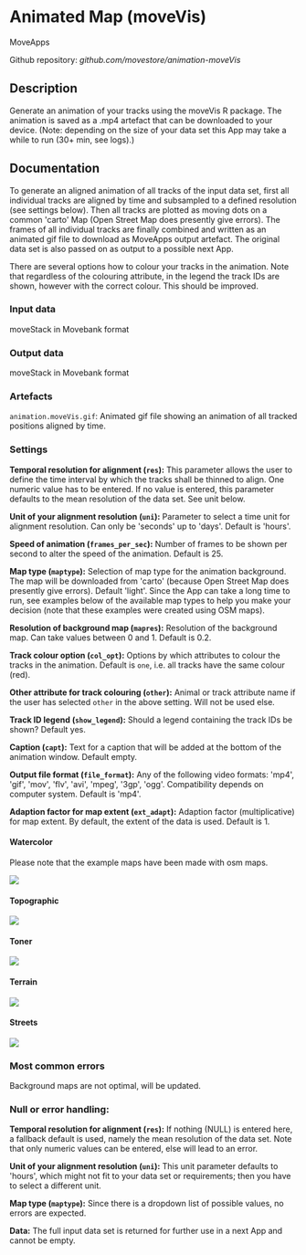 # Animated Map (moveVis)
MoveApps

Github repository: *github.com/movestore/animation-moveVis*

## Description
Generate an animation of your tracks using the moveVis R package. The animation is saved as a .mp4 artefact that can be downloaded to your device. (Note: depending on the size of your data set this App may take a while to run (30+ min, see logs).) 

## Documentation
To generate an aligned animation of all tracks of the input data set, first all individual tracks are aligned by time and subsampled to a defined resolution (see settings below). Then all tracks are plotted as moving dots on a common 'carto' Map (Open Street Map does presently give errors). The frames of all individual tracks are finally combined and written as an animated gif file to download as MoveApps output artefact. The original data set is also passed on as output to a possible next App. 

There are several options how to colour your tracks in the animation. Note that regardless of the colouring attribute, in the legend the track IDs are shown, however with the correct colour. This should be improved.

### Input data
moveStack in Movebank format

### Output data
moveStack in Movebank format

### Artefacts
`animation.moveVis.gif`: Animated gif file showing an animation of all tracked positions aligned by time.

### Settings 
**Temporal resolution for alignment (`res`):** This parameter allows the user to define the time interval by which the tracks shall be thinned to align. One numeric value has to be entered. If no value is entered, this parameter defaults to the mean resolution of the data set. See unit below. 

**Unit of your alignment resolution (`uni`):** Parameter to select a time unit for alignment resolution. Can only be 'seconds' up to 'days'. Default is 'hours'.

**Speed of animation (`frames_per_sec`):** Number of frames to be shown per second to alter the speed of the animation. Default is 25.

**Map type (`maptype`):** Selection of map type for the animation background. The map will be downloaded from 'carto' (because Open Street Map does presently give errors). Default 'light'. Since the App can take a long time to run, see examples below of the available map types to help you make your decision (note that these examples were created using OSM maps).

**Resolution of background map (`mapres`):** Resolution of the background map. Can take values between 0 and 1. Default is 0.2.
 
**Track colour option (`col_opt`):** Options by which attributes to colour the tracks in the animation. Default is `one`, i.e. all tracks have the same colour (red). 
 
**Other attribute for track colouring (`other`):** Animal or track attribute name if the user has selected `other` in the above setting. Will not be used else. 
 
**Track ID legend (`show_legend`):** Should a legend containing the track IDs be shown? Default yes.
 
**Caption (`capt`):** Text for a caption that will be added at the bottom of the animation window. Default empty.
 
**Output file format (`file_format`):** Any of the following video formats: 'mp4', 'gif', 'mov', 'flv', 'avi', 'mpeg', '3gp', 'ogg'. Compatibility depends on computer system. Default is 'mp4'.
 
**Adaption factor for map extent (`ext_adapt`):** Adaption factor (multiplicative) for map extent. By default, the extent of the data is used. Default is 1.

#### Watercolor
Please note that the example maps have been made with osm maps.

![](watercolor_AniMove_map.png)

#### Topographic
![](topographic_AniMove_map.png)

#### Toner
![](toner_AniMove_map.png)

#### Terrain
![](terrain_AniMove_map.png)

#### Streets
![](streets_AniMove_map_CoarseScale.png)


### Most common errors
Background maps are not optimal, will be updated.

### Null or error handling:
**Temporal resolution for alignment (`res`):** If nothing (NULL) is entered here, a fallback default is used, namely the mean resolution of the data set. Note that only numeric values can be entered, else will lead to an error.

**Unit of your alignment resolution (`uni`):** This unit parameter defaults to 'hours', which might not fit to your data set or requirements; then you have to select a different unit.

**Map type (`maptype`):** Since there is a dropdown list of possible values, no errors are expected.

**Data:** The full input data set is returned for further use in a next App and cannot be empty.

